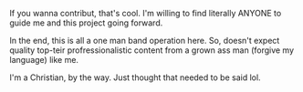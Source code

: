 If you wanna contribut, that's cool. I'm willing to find literally ANYONE to guide me and this project going forward.

In the end, this is all a one man band operation here. So, doesn't expect quality top-teir profressionalistic content from
a grown ass man (forgive my language) like me.

I'm a Christian, by the way. Just thought that needed to be said lol.
